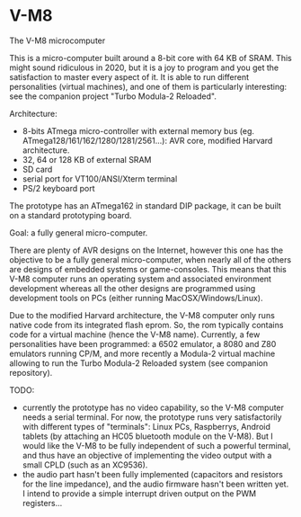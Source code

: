 # V-M8
The V-M8 microcomputer

This is a micro-computer built around a 8-bit core with 64 KB of SRAM. This might sound ridiculous in 2020, but it is a joy to program and you get the satisfaction to master every aspect of it. It is able to run different personalities (virtual machines), and one of them is particularly interesting: see the companion project "Turbo Modula-2 Reloaded".

Architecture:

- 8-bits ATmega micro-controller with external memory bus (eg. ATmega128/161/162/1280/1281/2561...): AVR core, modified Harvard architecture.
- 32, 64 or 128 KB of external SRAM
- SD card
- serial port for VT100/ANSI/Xterm terminal
- PS/2 keyboard port

The prototype has an ATmega162 in standard DIP package, it can be built on a standard prototyping board.

Goal: a fully general micro-computer.

There are plenty of AVR designs on the Internet, however this one has the objective to be a fully general micro-computer, when nearly all of the others are designs of embedded systems or game-consoles. This means that this V-M8 computer runs an operating system and associated environment development whereas all the other designs are programmed using development tools on PCs (either running MacOSX/Windows/Linux).

Due to the modified Harvard architecture, the V-M8 computer only runs native code from its integrated flash eprom. So, the rom typically contains code for a virtual machine (hence the V-M8 name). Currently, a few personalities have been programmed: a 6502 emulator, a 8080 and Z80 emulators running CP/M, and more recently a Modula-2 virtual machine allowing to run the Turbo Modula-2 Reloaded system (see companion repository).

TODO:
- currently the prototype has no video capability, so the V-M8 computer needs a serial terminal. For now, the prototype runs very satisfactorily with different types of "terminals": Linux PCs, Raspberrys, Android tablets (by attaching an HC05 bluetooth module on the V-M8). But I would like the V-M8 to be fully independent of such a powerful terminal, and thus have an objective of implementing the video output with a small CPLD (such as an XC9536). 
- the audio part hasn't been fully implemented (capacitors and resistors for the line impedance), and the audio firmware hasn't been written yet. I intend to provide a simple interrupt driven output on the PWM registers...



